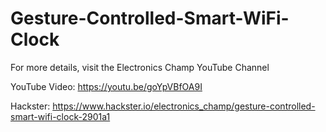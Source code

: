 # Gesture-Controlled-Smart-WiFi-Clock

For more details, visit the Electronics Champ YouTube Channel

YouTube Video: https://youtu.be/goYpVBfOA9I

Hackster: https://www.hackster.io/electronics_champ/gesture-controlled-smart-wifi-clock-2901a1
